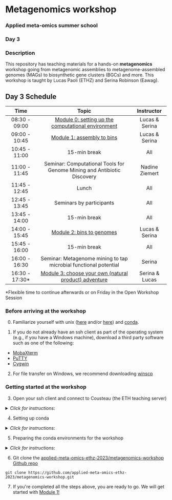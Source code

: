 # Metagenomics workshop
### Applied meta-omics summer school
### Day 3

### Description

This repository has teaching materials for a hands-on **metagenomics** workshop going from metagenomic assemblies to metagenome-assembled genomes (MAGs) to biosynthetic gene clusters (BGCs) and more. This workshop is taught by Lucas Paoli (ETHZ) and Serina Robinson (Eawag).

## Day 3 Schedule

| Time |  Topic  | Instructor
|:-----------:|:----------:|:--------:|
| 08:30 - 09:00 | [Module 0: setting up the computational environment](https://github.com/applied-meta-omics-ethz-2023/metagenomics-workshop/tree/main#getting-started-at-the-workshop) | Lucas & Serina |
| 09:00 - 10:45 | [Module 1: assembly to bins](https://github.com/applied-meta-omics-ethz-2023/metagenomics-workshop/tree/main/module-1) | Lucas & Serina |
| 10:45 - 11:00 | 15-min break | All |
| 11:00 - 11:45 |  Seminar: Computational Tools for Genome Mining and Antibiotic Discovery | Nadine Ziemert |
| 11:45 - 12:45 | Lunch | All |
| 12:45 - 13:45 | Seminars by participants | All |
| 13:45 - 14:00 | 15-min break | All |
| 14:00 - 15:45 | [Module 2: bins to genomes](https://github.com/applied-meta-omics-ethz-2023/metagenomics-workshop/tree/main/module-2) | Lucas & Serina |
| 15:45 - 16:00 | 15-min break | All |
| 16:00 - 16:30 | Seminar: Metagenome mining to tap microbial functional potential | Serina |
| 16:30 - 17:30* | [Module 3: choose your own (natural product) adventure](https://github.com/applied-meta-omics-ethz-2023/metagenomics-workshop/tree/main/module-3) | Serina & Lucas |

*Flexible time to continue afterwards or on Friday in the Open Workshop Session

### Before arriving at the workshop

0. Familiarize yourself with unix ([here](https://astrobiomike.github.io/unix/unix-intro) and/or [here](https://sunagawalab.ethz.ch/share/teaching/bioinformatics_praktikum/index.html)) and [conda](https://astrobiomike.github.io/unix/conda-intro).

1. If you do not already have an ssh client as part of the operating system (e.g., if you have a Windows machine), download a third party software such as one of the following:

- [MobaXterm](https://mobaxterm.mobatek.net)<br>
- [PuTTY](https://www.chiark.greenend.org.uk/~sgtatham/putty/latest.html)<br>
- [Cygwin](https://www.cygwin.com)<br>

2. For file transfer on Windows, we recommend downloading [winscp](https://winscp.net/eng/download.php)

### Getting started at the workshop

3. Open your ssh client and connect to Cousteau (the ETH teaching server)
<details>
<summary><i>Click for instructions:</I></summary>

```ssh yourusername@cousteau.ethz.ch```

- type your password<br> 
- press ENTER <br> 

</details>

4. Setting up conda 

<details>
<summary><i>Click for instructions:</I></summary>
 <br>In your terminal type:<br>

- ```wget https://repo.anaconda.com/miniconda/Miniconda3-latest-Linux-x86_64.sh```

- ```bash Miniconda3-latest-Linux-x86_64.sh```

- press ENTER, scroll down, type in ‘yes’<br>
- press ENTER<br>
- type in yes<br>
- close and reopen session (`exit` then `ssh cousteau`)<br>

- ```rm Miniconda3-latest-Linux-x86_64.sh```<br>
- Install should take ~5min<br>

* Add conda channels
```
conda config --add channels defaults
conda config --add channels conda-forge
conda config --add channels bioconda

```

* Install mamba (faster, alternative client to conda)
```
conda install mamba
mamba install git
```
 
* Set up default path for the conda environments (otherwise they will be installed in our home and we will run out of space)
```
mkdir -p /nfs/teaching/scratch/$USER/environments/
conda config --add envs_dirs /nfs/teaching/scratch/$USER/environments/
```

</details>
 
5. Preparing the conda environments for the workshop 

<details>
<summary><i>Click for instructions:</I></summary>
 
* Set up three distinct conda environments for the three modules of the workshop as follows:

Module 1:<br>
```
conda create -yn module-1
conda activate module-1
conda install -y metabat2
conda install -y samtools
conda install -y bwa
conda deactivate 
```

Module 2:<br>
```
conda create -yn module-2
conda activate module-2
mamba install -y gtdbtk=2.3.0 checkm-genome=1.2.2
# ignore the commands to download the database and instead use the following:
cd /nfs/teaching/scratch/$USER/environments/module-2/share/gtdbtk-2.3.0/
rm -r db
ln -s /nfs/teaching/databases/gtdb/data /nfs/teaching/scratch/$USER/environments/module-2/share/gtdbtk-2.3.0/db
cd ~
export GTDBTK_DATA_PATH=/nfs/teaching/databases/gtdb/data/
echo "export GTDBTK_DATA_PATH=/nfs/teaching/databases/gtdb/data/" >> .bashrc
# Now let's finish setting up CheckM, please run the following to set up the database:
export CHECKM_DATA_PATH=/nfs/teaching/databases/checkm/data
echo "export CHECKM_DATA_PATH=/nfs/teaching/databases/checkm/data" >> .bashrc
conda deactivate
```

Module 3:<br>
```
conda create -yn module-3
# we don't need to install anything there yet
```


</details>

6. Git clone the [applied-meta-omics-ethz-2023/metagenomics-workshop Github repo](https://github.com/applied-meta-omics-ethz-2023/metagenomics-workshop)

```
git clone https://github.com/applied-meta-omics-ethz-2023/metagenomics-workshop.git
```


7. If you're completed all the steps above, you are ready to go. We will get started with [Module 1!](https://github.com/applied-meta-omics-ethz-2023/metagenomics-workshop/tree/main/module-1) 
